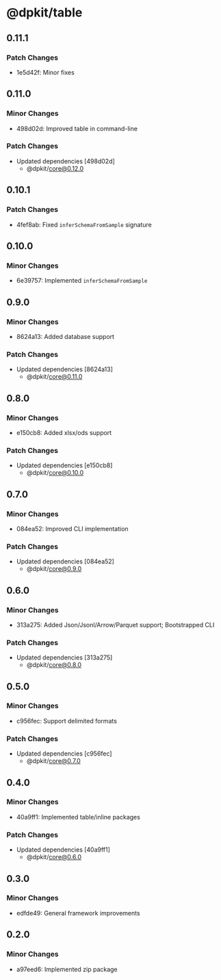 # @dpkit/table

## 0.11.1

### Patch Changes

- 1e5d42f: Minor fixes

## 0.11.0

### Minor Changes

- 498d02d: Improved table in command-line

### Patch Changes

- Updated dependencies [498d02d]
  - @dpkit/core@0.12.0

## 0.10.1

### Patch Changes

- 4fef8ab: Fixed `inferSchemaFromSample` signature

## 0.10.0

### Minor Changes

- 6e39757: Implemented `inferSchemaFromSample`

## 0.9.0

### Minor Changes

- 8624a13: Added database support

### Patch Changes

- Updated dependencies [8624a13]
  - @dpkit/core@0.11.0

## 0.8.0

### Minor Changes

- e150cb8: Added xlsx/ods support

### Patch Changes

- Updated dependencies [e150cb8]
  - @dpkit/core@0.10.0

## 0.7.0

### Minor Changes

- 084ea52: Improved CLI implementation

### Patch Changes

- Updated dependencies [084ea52]
  - @dpkit/core@0.9.0

## 0.6.0

### Minor Changes

- 313a275: Added Json/Jsonl/Arrow/Parquet support; Bootstrapped CLI

### Patch Changes

- Updated dependencies [313a275]
  - @dpkit/core@0.8.0

## 0.5.0

### Minor Changes

- c956fec: Support delimited formats

### Patch Changes

- Updated dependencies [c956fec]
  - @dpkit/core@0.7.0

## 0.4.0

### Minor Changes

- 40a9ff1: Implemented table/inline packages

### Patch Changes

- Updated dependencies [40a9ff1]
  - @dpkit/core@0.6.0

## 0.3.0

### Minor Changes

- edfde49: General framework improvements

## 0.2.0

### Minor Changes

- a97eed6: Implemented zip package
